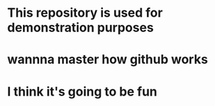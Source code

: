 # This repository is used for demonstration purposes 
# wannna master how github works
# I think it's going to be fun
